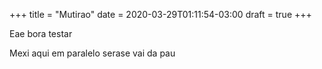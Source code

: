+++
title = "Mutirao"
date = 2020-03-29T01:11:54-03:00
draft = true
+++

Eae bora testar

Mexi aqui em paralelo serase vai da pau
